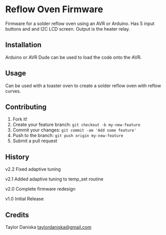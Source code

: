 # Reflow Oven Firmware
Firmware for a solder reflow oven using an AVR or Arduino. Has 5 input buttons and and I2C LCD screen. Output is the heater relay. 

## Installation
Arduino or AVR Dude can be used to load the code onto the AVR.

## Usage
Can be used with a toaster oven to create a solder reflow oven with reflow curves.

## Contributing
1. Fork it!
2. Create your feature branch: `git checkout -b my-new-feature`
3. Commit your changes: `git commit -am 'Add some feature'`
4. Push to the branch: `git push origin my-new-feature`
5. Submit a pull request

## History
v2.2 Fixed adaptive tuning

v2.1 Added adaptive tuning to temp_set routine

v2.0 Complete firmware redesign

v1.0 Initial Release

## Credits
Taylor Daniska
taylordaniska@gmail.com
